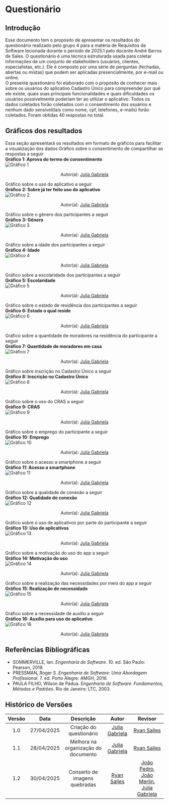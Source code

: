 # Questionário
## Introdução
Esse documento tem o propósito de apresentar os resultados do questionário realizado pelo grupo 4 para a matéria de Requisitos de Software lecionada durante o período de 2025.1 pelo docente André Barros de Sales.
O questionário é uma técnica estruturada usada para coletar informações de um conjunto de stakeholders (usuários, clientes, especialistas, etc.). Ele é composto por uma série de perguntas (fechadas, abertas ou mistas) que podem ser aplicadas presencialmente, por e-mail ou online.  
O presente questionário foi elaborado com o propósito de conhecer mais sobre os usuários do aplicativo Cadastro Único para compreender por quê ele existe, quais suas principais funcionalidades e quais dificuldades os usuários possivelmente poderiam ter ao utilizar o aplicativo.
Todos os dados coletados forão coletados com o consentimento dos usuários e nenhum dado sensível(tais como nome, cpf, telefones, e-mails) forão coletados. Foram obtidas 40 respostas no total.
## Gráficos dos resultados
Essa seção apresentará os resultados em formato de gráficos para facilitar a visualização dos dados
Gráfico sobre o consentimento de compartilhar as respostas a seguir  
**Gráfico 1: Aprova do termo de consentimento**  
<img src="../assets/grafico1.png" alt="Gráfico 1">
<center>
 Autor(a): <a href="https://github.com/JuliaGabP" target = "_blank">Julia Gabriela</a></h6>
</center>

Gráfico sobre o uso do aplicativo a seguir  
**Gráfico 2: Sobre já ter feito uso do aplicativo**  
<img src="../assets/grafico2.png" alt="Gráfico 2">
<center>
 Autor(a): <a href="https://github.com/JuliaGabP" target = "_blank">Julia Gabriela</a></h6>
</center>

Gráfico sobre o gênero dos participantes a seguir  
**Gráfico 3: Gênero**  
<img src="../assets/grafico3.png" alt="Gráfico 3">
<center>
 Autor(a): <a href="https://github.com/JuliaGabP" target = "_blank">Julia Gabriela</a></h6>
</center>

Gráfico sobre a idade dos participantes a seguir  
**Gráfico 4: Idade**  
<img src="../assets/grafico4.png" alt="Gráfico 4">
<center>
 Autor(a): <a href="https://github.com/JuliaGabP" target = "_blank">Julia Gabriela</a></h6>
</center>

Gráfico sobre a escolaridade dos participantes a seguir  
**Gráfico 5: Escolaridade**  
<img src="../assets/grafico5.png" alt="Gráfico 5">
<center>
 Autor(a): <a href="https://github.com/JuliaGabP" target = "_blank">Julia Gabriela</a></h6>
</center>

Gráfico sobre o estado de residência dos participantes a seguir  
**Gráfico 6: Estado o qual reside**  
<img src="../assets/grafico6.png" alt="Gráfico 6">
<center>
 Autor(a): <a href="https://github.com/JuliaGabP" target = "_blank">Julia Gabriela</a></h6>
</center>

Gráfico sobre a quantidade de moradores na residência do participante a seguir  
**Gráfico 7: Quantidade de moradores em casa**  
<img src="../assets/grafico7.png" alt="Gráfico 7">
<center>
 Autor(a): <a href="https://github.com/JuliaGabP" target = "_blank">Julia Gabriela</a></h6>
</center>

Gráfico sobre  inscrição no Cadastro Único a seguir  
**Gráfico 8: Inscrição no Cadastro Único**  
<img src="../assets/grafico8.png" alt="Gráfico 8">
<center>
 Autor(a): <a href="https://github.com/JuliaGabP" target = "_blank">Julia Gabriela</a></h6>
</center>

Gráfico sobre o uso do CRAS a seguir  
**Gráfico 9: CRAS**  
<img src="../assets/grafico9.png" alt="Gráfico 9">
<center>
 Autor(a): <a href="https://github.com/JuliaGabP" target = "_blank">Julia Gabriela</a></h6>
</center>

Gráfico sobre o emprego do participante a seguir  
**Gráfico 10: Emprego**  
<img src="../assets/grafico10.png" alt="Gráfico 10">
<center>
 Autor(a): <a href="https://github.com/JuliaGabP" target = "_blank">Julia Gabriela</a></h6>
</center>

Gráfico sobre o acesso a smartphone a seguir  
**Gráfico 11: Acesso a smartphone**   
<img src="../assets/grafico11.png" alt="Gráfico 11">
<center>
 Autor(a): <a href="https://github.com/JuliaGabP" target = "_blank">Julia Gabriela</a></h6>
</center>

Gráfico sobre a qualidade de conexão a seguir  
**Gráfico 12: Qualidade de conexão**  
<img src="../assets/grafico12.png" alt="Gráfico 12">
<center>
 Autor(a): <a href="https://github.com/JuliaGabP" target = "_blank">Julia Gabriela</a></h6>
</center>

Gráfico sobre o uso de aplicativos por parte do participante a seguir  
**Gráfico 13: Uso de aplicativos**  
<img src="../assets/grafico13.png" alt="Gráfico 13">
<center>
 Autor(a): <a href="https://github.com/JuliaGabP" target = "_blank">Julia Gabriela</a></h6>
</center>

Gráfico sobre a motivação do uso do app a seguir  
**Gráfico 14: Motivação do uso**  
<img src="../assets/grafico14.png" alt="Gráfico 14">
<center>
 Autor(a): <a href="https://github.com/JuliaGabP" target = "_blank">Julia Gabriela</a></h6>
</center>

Gráfico sobre a realização das necessidades por meio do app a seguir  
**Gráfico 15: Realização de necessidade**  
<img src="../assets/grafico15.png" alt="Gráfico 15">
<center>
 Autor(a): <a href="https://github.com/JuliaGabP" target = "_blank">Julia Gabriela</a></h6>
</center>

Gráfico sobre a necessidade de auxílio a seguir  
**Gráfico 16: Auxílio para uso do aplicativo**  
<img src="../assets/grafico16.png" alt="Gráfico 16">
<center>
 Autor(a): <a href="https://github.com/JuliaGabP" target = "_blank">Julia Gabriela</a></h6>
</center>

## Referências Bibliográficas
- SOMMERVILLE, Ian. *Engenharia de Software*. 10. ed. São Paulo: Pearson, 2019.
- PRESSMAN, Roger S. *Engenharia de Software: Uma Abordagem Profissional*. 7. ed. Porto Alegre: AMGH, 2016.
- PAULA FILHO, Wilson de Pádua. *Engenharia de Software: Fundamentos, Métodos e Padrões*. Rio de Janeiro: LTC, 2003.

## Histórico de Versões
| Versão | Data | Descrição  | Autor        | Revisor |
| :-----: | :----: | :----------: | :------------: | :--------: |
| 1.0    | 27/04/2025 | Criação do questionário             | [Julia Gabriela](https://github.com/JuliaGabP)                   | [Ryan Salles](https://github.com/RA-Salles)  |
| 1.1    | 28/04/2025 | Melhora na organização do documento | [Julia Gabriela](https://github.com/JuliaGabP)       | [Ryan Salles](https://github.com/RA-Salles)  |
| 1.2    | 30/04/2025 | Conserto de imagens quebradas       | [Ryan Salles](https://github.com/RA-Salles)          | [João Pedro](https://github.com/johnaopedro), [João Merlin](https://github.com/jvopBR), [Julia Gabriela](https://github.com/JuliaGabP) |
